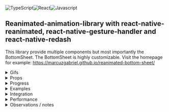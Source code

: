![TypeScript](https://badges.aleen42.com/src/typescript.svg)![React](https://badges.aleen42.com/src/react.svg)![Javascript](https://badges.aleen42.com/src/javascript.svg)

## Reanimated-animation-library with react-native-reanimated, react-native-gesture-handler and react-native-redash
This library provide multiple components but most importantly the BottomSheet. The BottomSheet is highly customizable. Visit the homepage for example: https://marcuzgabriel.github.io/reanimated-bottom-sheet/

<details>
  <summary>Gifs</summary>

  ## BottomSheet
  ![Alt Text](https://media.giphy.com/media/Ik9LNWjdCMrvGg5ToJ/giphy.gif)
  ![Alt Text](https://media.giphy.com/media/HF6U0tvtuE7UQra27j/giphy.gif)
  ![Alt Text](https://media.giphy.com/media/z386AcY2dPdthZLJKz/giphy.gif)
</details>
<details>
  <summary>Props</summary>

  ## BottomSheet
  | Prop | Type | Description | is required |
  | :--- | :---: | :---:| :---: |
  | backgroundColor | string | Sets the background color | false
  | borderTopLeftRadius | number | Sets the border top left radius | false
  | borderTopRightRadius | number | Sets the border top right radius | false
  | closeBottomSheetRequest | object: { isEnabled: boolean; callback: ((cb) => void) => void } | Custom trigger function to make the bottom sheet go to bottom onPress | false
  | contentComponent | node | Content component | true
  | contentHeightWhenKeyboardIsVisible | object: { takeUpAllAvailableSpace?: boolean; resizeHeightTrigger?: number; resizeHeight?: number; offset?: number, closeIcon?: { topOffset?: number, rightOffset?: number, icon: () => React.ReactNode }} | manipulate the content height when keyboard is visible and add a close icon | false
  | extraOffset | number | If you need some extra offset when it comes to the panning event hitting the footer | false
  | extraSnapPointBottomOffset | number | Minor differences occours depending on the Platform. This prop helps to get the perfect snap point on all platforms | false
  | fadingScrollEdges | object: { isEnabled: boolean, androidFadingEdgeLength: number, iOSAndWebFadingEdgeHeight: number, nativeBackgroundColor: string, webBackgroundColorTop: { from: string to: string}, webBackgroundColorBottom: { from: string, to: string } | This prop ensures that there is a scrolling edge when the content is scrollable | false
  | footerComponent | node | Footer component | false
  | getCurrentConfigRequest | function with callback | This function will provide the current configuration | false
  | header | object: { height: number } | If there is no header component then this object can be used to style the header | false
  | headerComponent | node | Header component | false
  | hideContentOnCardCollapse | object: { isEnabled: boolean, offset: number } | Hides content when gesturing down | false
  | hideFooterOnCardCollapse | object: { isEnabled: boolean, offset: number } | Hides footer when gesturing down | false
  | initializeBottomSheetAsClosed | boolean | In some cases it might be relevant to show the background content before showing the bottomSheet | false
  | isBottomSheetInactive | boolean | Set the bottom to an inactive state. Can be used for async handling og UX requirements | false
  | keyboardAvoidBottomMargin (currently disabled) | number | An extra margin wrapper is implemented instead. The prop was used to create extra spacings when an input field is focused | false
  | maxHeightRatio | float | max height of the bottom sheet in 0.1 - 0.9 ratio | false
  | morphingArrow | object: { isEnabled: boolean, offset: number, fill: string } | As there currently is a bug on web when interpolating SVG's with reanimated, then the morphing arrow can be disabled for specific platforms using this prop | false
  | offsetAddition | number | Used to have extra offset for the snap effect | false
  | onLayoutRequest | function with callback | In some cases the card height of the BottomSheet might come in handy. This prop returns the height | false
  | openBottomSheetRequest | object: { isEnabled: boolean; callback: ((cb) => void) => void } | Custom trigger functions to make the bottom sheet go to top | false
  | outerScrollEvent | object: { isEnabled?: boolean, scrollY?: Animated.SharedValue<number>, autoScrollTriggerLength?: number } | Connect an outer scrolling event that the bottom sheet should react to | false
  | pressableSafeAreaToContent | number | Stronger handling for controlling safe area to content so a press event on the BottomSheet do not interfer with the content within the BottomSheet | false
  | scrollArrowBottomComponent (currently disabled) | node | Scroll arrow bottom component | false
  | scrollArrows | object: { isEnabled: boolean, fill: string, dimensions: number, topArrowOffset: number, bottomArrowOffset: number } | When there is no scrollArrowBottom- or top component then this object can be used for styling the scroll arrows. | false
  | scrollArrowTopComponent (currently disabled) | node | Scroll arrow top component | false
  | smoothAppearance | object: { waitForContent: boolean, emptyContentHeight?: number } | Ensures a smooth appearance animation of the BottomSheet to eliminate flickering | false
  | snapEffectDirection | Animated.SharedValue<string> | Used together with SnapEffect component. It tells the BottomSheet how to react to the effect. Please look in examples for more information | false
  | snapPointBottom | number | This prop is required for the BottomSheet to work | true
  | testID | string | add testID to the bottomSheet | false
  | webBoxShadow | object: { offset: number; opacity: number } | Set a box shadow for web | false
</details>
<details>
  <summary>Progress</summary>

  ## Current progress

- [x] ScrollViewKeyboardAvoid. Personally I have had troubles using the KeyboardAvoidView from react-native where I am limited to only use one behaviour. This approach uses two behaviours at the same time with reanimated. First it manipulates the translationY position so the content container floats above the keyboard. Secondly it changes the height of the content container so a nice scroll-to-focused-input gets triggered. A minimum requirement for this approach to work is to use this library's ```<InputField />```. Multiple examples can be found in the project Example folder.
- [x] InputField. This is a component that is connected to the above ScrollViewKeyboardAvoid. When focused and the minimum requirements for ScrollViewKeyboardAvoid is met, then a smooth scroll-to-focused-input field event will trigger.
- [x] BottomSheet
  - [x] Static event: When background content is not scrollable then the background content should not be snappable
  - [x] Scroll arrows that appear / dissapear
  - [x] Fading scroll edges for alle platforms
  - [x] Drag resistance when using the snap effect
  - [x] InputField component that accepts a unique id so no matter where the component is located then a nice scrollTo animation effect to the input field is achieved
  - [x] If the background content is not scrollable but there is content hiding behind the card, then make the component snappable so the card will collapse if the user tries to do a scroll gesture on the background content
  - [x] Morphing arrow that follows the Y axis animation of the card
  - [x] Card is collapsable by either clicking, gesturing, overlapping from scroll to pan gesture or scrolling the background content
  - [x] The card should be able to handle input fields. When an input field is pressed, then the keyboard should press the card upwards and a scrolling animation should scroll to the input field
  - [x] Add a ScrollView component in a PanGestureHandler component
  - [x] iOS + Android: Overlap from a scrolling gesture to a pan gesture by creating a scroll-to-top snapping effect
  - [x] Basic animation features (scrolling and pan gesture event)
  - [x] Header component
  - [x] Content component
  - [x] Footer component
- [ ] Appear
- [ ] Slider
- [ ] Morphing SVG Graph
- [ ] Unit tests
</details>
<details>
  <summary>Examples</summary>

  ## Examples
  Different examples can be found at the location src/components/Examples
</details>
<details>
  <summary>Integration</summary>

## React integration
```Javascript
import React from 'react';
import { Platform, useWindowDimensions } from 'react-native';
import styled from 'styled-components/native';
import Animated, {
  useSharedValue,
  useAnimatedScrollHandler,
  useAnimatedRef,
} from 'react-native-reanimated';
import { BottomSheet, SnapEffect } from '@marcuzgabriel/reanimated-animation-library';

const HEADER_HEIGHT = 50;
const EXTRA_SNAP_POINT_OFFSET = 30;

const isAndroid = Platform.OS === 'android';

const fakeScrollItem = [
  {
    text: `Lorem ipsum dolor sit amet, consectetur adipiscing elit, sed do eiusmod tempor incididunt
  ut labore et dolore magna aliqua. Ut enim ad minim veniam, quis nostrud exercitation ullamco
  laboris nisi ut aliquip ex ea commodo consequat. Duis aute irure dolor in reprehenderit in
  voluptate velit esse cillum dolore eu fugiat nulla pariatur.
`,
  },
];

const Wrapper = styled.View<{ windowHeight: number }>`
  position: relative;
  height: ${({ windowHeight }): number => windowHeight}px;
  width: 100%;
`;

const Content = styled.View`
  width: 100%;
  height: 400;
  background-color: purple;
`;

const Header = styled.View`
  width: 100%;
  height: 100px;
  background: black;
  justify
`;

const Text = styled.Text``;

const FakeContentWrapper = styled.View<{ windowHeight: number }>`
  background: white;
  height: ${({ windowHeight }): number => windowHeight}px;
  width: 100%;
  padding: 32px 16px;
`;

const ScrollViewWithSnapEffect: React.FC = () => {
  const scrollViewRef = useAnimatedRef<Animated.ScrollView>();
  const scrollY = useSharedValue(0);
  const cardHeight = useSharedValue(0);
  const snapEffectDirection = useSharedValue('');

  const windowHeight = useWindowDimensions().height;

  const onScrollHandler = useAnimatedScrollHandler({
    onScroll: e => {
      scrollY.value = e.contentOffset.y;
    },
  });

  return (
    <Wrapper windowHeight={windowHeight}>
      <Animated.ScrollView
        ref={scrollViewRef}
        bounces={false}
        alwaysBounceVertical={false}
        onScroll={onScrollHandler}
        scrollEventThrottle={16}
      >
        <SnapEffect cardHeight={cardHeight} snapEffectDirection={snapEffectDirection}>
          {fakeScrollItem.map(({ text }, i) => (
            <FakeContentWrapper windowHeight={windowHeight} key={`${i}_${text}`}>
              <Text>{text}</Text>
            </FakeContentWrapper>
          ))}
        </SnapEffect>
      </Animated.ScrollView>
      <BottomSheet
        scrollY={scrollY}
        fadingScrollEdges={{ isEnabled: false }}
        morphingArrow={{ isEnabled: Platform.OS !=='web', offset: 20 }}
        keyboardAvoidBottomMargin={isAndroid ? 16 : 0}
        snapEffectDirection={snapEffectDirection}
        snapPointBottom={HEADER_HEIGHT + EXTRA_SNAP_POINT_OFFSET}
        onLayoutRequest={(height: number): void => {
          cardHeight.value = height;
        }}
        contentComponent={<Content />}
      />
    </Wrapper>
  );
};

export default ScrollViewWithSnapEffect;
```

## Expo integration
npm install @marcuzgabriel/reanimated-animation-library@1.0.0
https://github.com/marcuzgabriel/reanimated-animation-library/packages/813007

Update app.json accordingly and remember to pod install and build the projects properly.
```Javascript
{
  "name": "MyTSProject",
  "displayName": "MyTSProject",
  "expo": {
    "name": "MyTSProject",
    "slug": "MyTSProject",
    "version": "1.0.0",
    "assetBundlePatterns": [
      "**/*"
    ],
    "web": {
      "build": {
        "babel": {
          "include": [
            "@marcuzgabriel/reanimated-animation-library"
          ]
        }
      }
    }
  }
}
```
</details>
<details>
  <summary>Performance</summary>

  ## Performance observations
The only time a performance decrease occours is when the native keyboad appears. This type of performance decrease will always happend with or without reanimated. If you experience any other performance decrease, please let me know :)
</details>
<details>
  <summary>Observations / notes</summary>

## Observations
Latest react-native-gesture-handler version vs old and latest react-native-reanimated vs old

| Package | Platform | Observations / bugs |
| :--- | :---: | :---: |
| #react-native-reanimated | web | The package has a bug on web when it comes to interpolating SVG's. https://github.com/software-mansion/react-native-reanimated/issues/1951 |
| #react-native-gesture-handler | all | There are quite some limitation from previously. Before react-native-gesture-handler handled the touches automatically with no further control to it. Now all pan gestures needs to be controlled with waitFor and simoustanously.
| #react-native-gesture-handler | web & Android |  react-native-gesture-handler and the props waitFor and simultaneously don't work properly for either web or Android. The behaviourial indefferences can be observed when you play around with simultaneously handlers. On iOS simultaneously handlers follow along (works as expected) where on Android and web they don't. Please ask if you need an example. https://github.com/software-mansion/react-native-gesture-handler/issues/420 https://github.com/software-mansion/react-native-gesture-handler/issues/927 |
| #useAnimatedGestureHandler | all | this approach is nice for simple use case but has no gesture state control. The same goes for useAnimatedScrollHander. Mixing, constraining and manipulating gestures directly is no longer achievably.
| #useAnimatedReaction | all | The oldschool approach with react-native-animated have a global scope for animations also known as the <Animation.Code> scope where values from different events can be mixed together and manipulated in direct time. It is rather difficult to achieve the same flexibility with the new hooks approach. Positively the new approach is probably more effective with the hooks and provides a smoother animation experience. useAnimatedReaction scope is the hook that comes the closest to <Animation.Code>
| #react-native-reanimated | all | A much better control of animations is now achieveable with HOA's (higher-order animations) as the animations functions as a first-class citizen. A few examples can be found in the library under ./src/hoas |
| #useWindowDimensions | Android | A micro difference occours when setting the child height within a Animated.ScrollView component to the window height with the use of useWindowDimensions. When exctracting the child height with (onContentSizeChange) then the height says 683.4285888671875 vs the windowheight 683.4285714285714. An offset constant is therefore needed to determine scrollability.
| simulator update behaviour | all | As reanimated is using worklets and other functionality that runs on a different thread, then a change in props might first work when the simulator is refreshed
| #useAnimatedStyle | iOS | Avoid attach dependencies to this type of hook. Freezing behaviour is likely to occour. Have multiple examples where iOS crashes without any further information.
| iOS simulator / Xcode bug | iOS / Xcode | Initially the keyboard is NOT toggled on the iOS simulator. This causes an 'in-between' animation to occour when an input field is focused. If the keyboard is toggled while the BottomSheet is in an 'in-between' state and it is the first run on the simulator then the simulator will crash while trying to collapse the BottomSheet. The crash message is cryptic. This bug has something to do with Xcode / simulator and is not reproducable on a live device where the keyboard is always shown / toggled by default. This bug dissapears when restarting the simulator after the crash. Ask for an example.
| #react-native-reanimated | all | As a programmer there is little to no information on why a worklet crashes in the console. The troubleshooting with reanimated is therefore (from a personal point of view) quite messy and time consuming.
| #react-native-reanimated | iOS | Rarely the simulator can crash when selecting an input field that also have an animation. When the crash occours it is reproducable until the moment the metro bundler and simulator is refreshed. The crash is not reproducable on a real device.
| debugging | all | Debugging tool has to be flipper: Turbomodules on the native side is not supported with Chrome software-mansion/react-native-reanimated#1663
| useAnimatedStyle | web | It is not possible to have both a translate and interpolate opacity animation at the same time. Flickering will occour.
